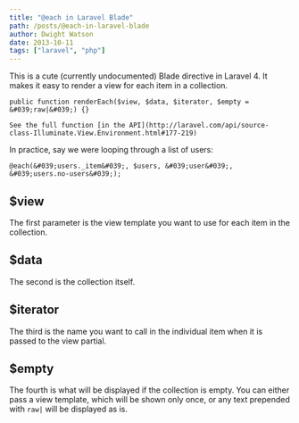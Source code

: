 ```yaml
---
title: "@each in Laravel Blade"
path: /posts/@each-in-laravel-blade
author: Dwight Watson
date: 2013-10-11
tags: ["laravel", "php"]
---
```


This is a cute (currently undocumented) Blade directive in Laravel 4. It makes it easy to render a view for each item in a collection.

    public function renderEach($view, $data, $iterator, $empty = &#039;raw|&#039;) {}
	
	See the full function [in the API](http://laravel.com/api/source-class-Illuminate.View.Environment.html#177-219)
	
In practice, say we were looping through a list of users:

    @each(&#039;users._item&#039;, $users, &#039;user&#039;, &#039;users.no-users&#039;);
	
## $view
The first parameter is the view template you want to use for each item in the collection. 

## $data
The second is the collection itself.

## $iterator
The third is the name you want to call in the individual item when it is passed to the view partial.

## $empty
The fourth is what will be displayed if the collection is empty. You can either pass a view template, which will be shown only once, or any text prepended with `raw|` will be displayed as is.

